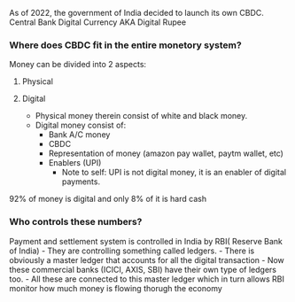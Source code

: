 
As of 2022, the government of India decided to launch its own CBDC.
Central Bank Digital Currency AKA Digital Rupee


### Where does CBDC fit in the entire monetory system?

Money can be divided into 2 aspects: 
1) Physical 
2) Digital

	- Physical money therein consist of white and black money.
	- Digital money consist of:
		- Bank A/C money
		- CBDC
		- Representation of money (amazon pay wallet, paytm wallet, etc)
		- Enablers (UPI)
			- Note to self: UPI is not digital money, it is an enabler of digital payments.

92% of money is digital and only 8% of it is hard cash


### Who controls these numbers?

Payment and settlement system is controlled in India by RBI( Reserve Bank of India)
	- They are controlling something called ledgers.
	- There is obviously a master ledger that accounts for all the digital transaction
	- Now these commercial banks (ICICI, AXIS, SBI) have their own type of ledgers too.
	- All these are connected to this master ledger which in turn allows RBI monitor how much money is flowing thorugh the economy
